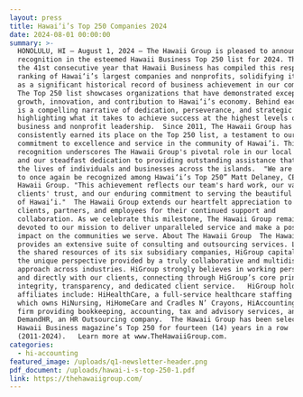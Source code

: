 ```yaml
---
layout: press
title: Hawai‘i’s Top 250 Companies 2024
date: 2024-08-01 00:00:00
summary: >-
  HONOLULU, HI — August 1, 2024 — The Hawaii Group is pleased to announce its
  recognition in the esteemed Hawaii Business Top 250 list for 2024. This marks
  the 41st consecutive year that Hawaii Business has compiled this respected
  ranking of Hawai‘i’s largest companies and nonprofits, solidifying its place
  as a significant historical record of business achievement in our community. 
  The Top 250 list showcases organizations that have demonstrated exceptional
  growth, innovation, and contribution to Hawai‘i’s economy. Behind each ranking
  is a compelling narrative of dedication, perseverance, and strategic vision,
  highlighting what it takes to achieve success at the highest levels of
  business and nonprofit leadership.  Since 2011, The Hawaii Group has
  consistently earned its place on the Top 250 list, a testament to our ongoing
  commitment to excellence and service in the community of Hawai’i. This
  recognition underscores The Hawaii Group's pivotal role in our local economy
  and our steadfast dedication to providing outstanding assistance that enriches
  the lives of individuals and businesses across the islands.  "We are thrilled
  to once again be recognized among Hawai‘i’s Top 250” Matt Delaney, CEO of The
  Hawaii Group. "This achievement reflects our team's hard work, our valued
  clients' trust, and our enduring commitment to serving the beautiful community
  of Hawai‘i."  The Hawaii Group extends our heartfelt appreciation to our
  clients, partners, and employees for their continued support and
  collaboration. As we celebrate this milestone, The Hawaii Group remains
  devoted to our mission to deliver unparalleled service and make a positive
  impact on the communities we serve. About The Hawaii Group  The Hawaii Group
  provides an extensive suite of consulting and outsourcing services. Leveraging
  the shared resources of its six subsidiary companies, HiGroup capitalizes on
  the unique perspective provided by a truly collaborative and multidisciplinary
  approach across industries. HiGroup strongly believes in working personally
  and directly with our clients, connecting through HiGroup’s core principles of
  integrity, transparency, and dedicated client service.   HiGroup holdings and
  affiliates include: HiHealthCare, a full-service healthcare staffing resource
  which owns HiNursing, HiHomeCare and Cradles N’ Crayons, HiAccounting, a CPA
  firm providing bookkeeping, accounting, tax and advisory services, and
  DemandHR, an HR Outsourcing company.  The Hawaii Group has been selected for
  Hawaii Business magazine’s Top 250 for fourteen (14) years in a row
  (2011-2024).   Learn more at www.TheHawaiiGroup.com.
categories:
  - hi-accounting
featured_image: /uploads/q1-newsletter-header.png
pdf_document: /uploads/hawai-i-s-top-250-1.pdf
link: https://thehawaiigroup.com/
---
```


